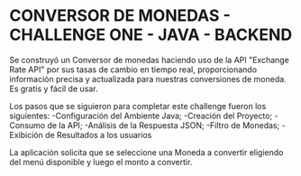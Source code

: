 # CONVERSOR DE MONEDAS - CHALLENGE ONE - JAVA - BACKEND

Se construyó un Conversor de monedas haciendo uso de la API "Exchange Rate API" por sus tasas de cambio en tiempo real, proporcionando información precisa y actualizada para nuestras conversiones de moneda.
Es gratis y fácil de usar.

Los pasos que se siguieron para completar este challenge fueron los siguientes:
  -Configuración del Ambiente Java;
  -Creación del Proyecto;
  -Consumo de la API;
  -Análisis de la Respuesta JSON;
  -Filtro de Monedas;
  -Exibición de Resultados a los usuarios

La aplicación solicita que se seleccione una Moneda a convertir eligiendo del menú disponible y luego el monto a convertir.
